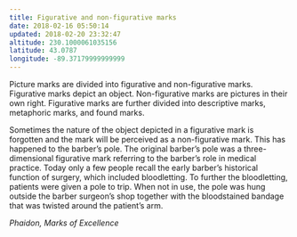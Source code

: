 ```yaml
---
title: Figurative and non-figurative marks
date: 2018-02-16 05:50:14
updated: 2018-02-20 23:32:47
altitude: 230.1000061035156
latitude: 43.0787
longitude: -89.37179999999999
---
```

Picture marks are divided into figurative and non-figurative marks. Figurative marks depict an object. Non-figurative marks are pictures in their own right. Figurative marks are further divided into descriptive marks, metaphoric marks, and found marks.

Sometimes the nature of the object depicted in a figurative mark is forgotten and the mark will be perceived as a non-figurative mark. This has happened to the barber’s pole. The original barber’s pole was a three-dimensional figurative mark referring to the barber’s role in medical practice. Today only a few people recall the early barber’s historical function of surgery, which included bloodletting. To further the bloodletting, patients were given a pole to trip. When not in use, the pole was hung outside the barber surgeon’s shop together with the bloodstained bandage that was twisted around the patient’s arm.

*Phaidon, Marks of Excellence*